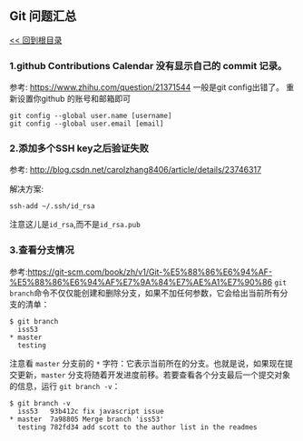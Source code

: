 Git 问题汇总
----
[<< 回到根目录]

### 1.github Contributions Calendar 没有显示自己的 commit 记录。
参考: <https://www.zhihu.com/question/21371544>
一般是git config出错了。
重新设置你github 的账号和邮箱即可

	git config --global user.name [username]
	git config --global user.email [email]

### 2.添加多个SSH key之后验证失败 
参考: <http://blog.csdn.net/carolzhang8406/article/details/23746317>

解决方案:

	ssh-add ~/.ssh/id_rsa

注意这儿是`id_rsa`,而不是`id_rsa.pub`

### 3.查看分支情况
参考:<https://git-scm.com/book/zh/v1/Git-%E5%88%86%E6%94%AF-%E5%88%86%E6%94%AF%E7%9A%84%E7%AE%A1%E7%90%86>
`git branch`命令不仅仅能创建和删除分支，如果不加任何参数，它会给出当前所有分支的清单：

	$ git branch
  	  iss53
	* master
  	  testing

注意看 `master` 分支前的 `*` 字符：它表示当前所在的分支。也就是说，如果现在提交更新，`master` 分支将随着开发进度前移。若要查看各个分支最后一个提交对象的信息，运行 `git branch -v`：

	$ git branch -v
      iss53   93b412c fix javascript issue
	* master  7a98805 Merge branch 'iss53'
      testing 782fd34 add scott to the author list in the readmes


[<< 回到根目录]: ./README.md
